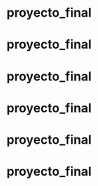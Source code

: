 # proyecto_final
# proyecto_final
# proyecto_final
# proyecto_final
# proyecto_final
# proyecto_final
